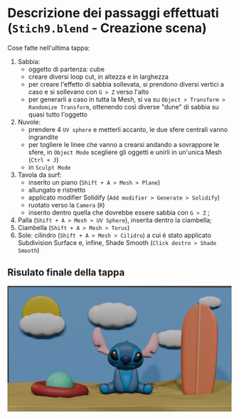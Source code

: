# Descrizione dei passaggi effettuati (`Stich9.blend` - Creazione scena)
Cose fatte nell'ultima tappa:
1. Sabbia: 
    * oggetto di partenza: cube
    * creare diversi loop cut, in altezza e in larghezza
    * per creare l'effetto di sabbia sollevata, si prendono diversi vertici a caso e si sollevano con `G > Z` verso l'alto
    * per generarli a caso in tutta la Mesh, si va su `Object > Transform > Randomize Transform`, ottenendo così diverse "dune" di sabbia su quasi tutto l'oggetto
1. Nuvole: 
    * prendere 4 `UV sphere` e metterli accanto, le due sfere centrali vanno ingrandite
    * per togliere le linee che vanno a crearsi andando a sovrappore le sfere, in `Object Mode` scegliere gli oggetti e unirli in un'unica Mesh (`Ctrl + J`)
    * in `Sculpt Mode`
2. Tavola da surf: 
    * inserito un piano (`Shift + A > Mesh > Plane`)
    * allungato e ristretto 
    * applicato modifier Solidify (`Add modifier > Generate > Solidify`)
    * ruotato verso la `Camera` (`R`)
    * inserito dentro quella che dovrebbe essere sabbia con `G > Z` ;
3. Palla (`Shift + A > Mesh > UV Sphere`), inserita dentro la ciambella;
4. Ciambella (`Shift + A > Mesh > Torus`)
5. Sole: cilindro (`Shift + A > Mesh > Cilidro`) a cui è stato applicato Subdivision Surface e, infine, Shade Smooth (`Click destro > Shade Smooth`)

## Risulato finale della tappa

<img src = "../images/render-result.PNG">